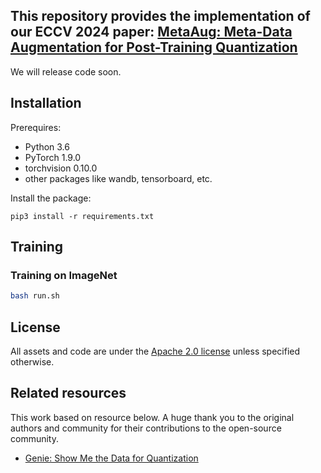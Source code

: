 <!-- <div align="center">    -->
  
## This repository provides the implementation of our ECCV 2024 paper: [MetaAug: Meta-Data Augmentation for Post-Training Quantization](https://arxiv.org/abs/2407.14726)
</div>

We will release code soon.

## Installation

Prerequires:

- Python 3.6
- PyTorch 1.9.0
- torchvision 0.10.0
- other packages like wandb, tensorboard, etc.

Install the package:

```
pip3 install -r requirements.txt
```


## Training

### Training on ImageNet
  ```bash
  bash run.sh
  ```

## License <a name="license"></a>

All assets and code are under the [Apache 2.0 license](./LICENSE) unless specified otherwise.

## Related resources

This work based on resource below. A huge thank you to the original authors and community for their contributions to the open-source community.

- [Genie: Show Me the Data for Quantization](https://github.com/SamsungLabs/Genie/tree/main)

